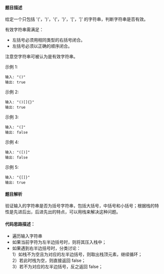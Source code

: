#### 题目描述
给定一个只包括 '('，')'，'{'，'}'，'['，']' 的字符串，判断字符串是否有效。

有效字符串需满足：

* 左括号必须用相同类型的右括号闭合。
* 左括号必须以正确的顺序闭合。

注意空字符串可被认为是有效字符串。

示例 1:

```
输入: "()"
输出: true
```

示例 2:

```
输入: "()[]{}"
输出: true
```

示例 3:

```
输入: "(]"
输出: false
```

示例 4:

```
输入: "([)]"
输出: false
```

示例 5:

```
输入: "{[]}"
输出: true
```

#### 题目解析
验证输入的字符串是否为括号字符串，包括大括号，中括号和小括号；根据栈的特性是先进后出，后进先出的特点，可以用栈来解决这种问题。

#### 代码思路描述：
* 遍历输入字符串
* 如果当前字符为左半边括号时，则将其压入栈中；
* 如果遇到右半边括号时，分类讨论：</br>
1）如栈不为空且为对应的左半边括号，则取出栈顶元素，继续循环；</br>
2）若此时栈为空，则直接返回 false；</br>
3）若不为对应的左半边括号，反之返回 false；</br>

